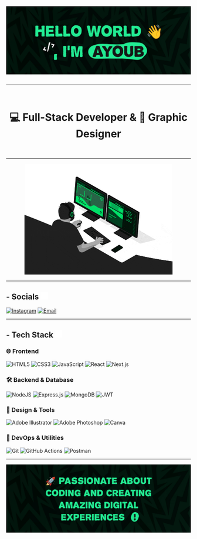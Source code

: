 <h1 align="center">
  <img src="./cover2.jpeg" style="max-width:100%;" alt="cover">
</h1>

---

<br>

<h1 align="center">💻 Full-Stack Developer & 🎨 Graphic Designer</h1>

<br> 

---

<p align="center">
  <img src="./d.gif" style="max-width: 80%;" alt="GIF">
</p>

---

## - Socials <img src="./arrow-right-line.svg" width="20px"/>

[![Instagram](https://img.shields.io/badge/Instagram-%23E4405F.svg?logo=Instagram&logoColor=white)](https://instagram.com/a_code0)
[![Email](https://img.shields.io/badge/Email-D14836?logo=gmail&logoColor=white)](mailto:ayoubsen557@gmail.com)

---

## - Tech Stack <img src="./arrow-right-line.svg" width="20px"/>

### **🌐 Frontend**
![HTML5](https://img.shields.io/badge/html5-%23E34F26.svg?style=for-the-badge&logo=html5&logoColor=white)
![CSS3](https://img.shields.io/badge/css3-%231572B6.svg?style=for-the-badge&logo=css3&logoColor=white)
![JavaScript](https://img.shields.io/badge/javascript-%23323330.svg?style=for-the-badge&logo=javascript&logoColor=%23F7DF1E)
![React](https://img.shields.io/badge/react-%2320232a.svg?style=for-the-badge&logo=react&logoColor=%2361DAFB)
![Next.js](https://img.shields.io/badge/Next-black?style=for-the-badge&logo=next.js&logoColor=white)

### **🛠 Backend & Database**
![NodeJS](https://img.shields.io/badge/node.js-6DA55F?style=for-the-badge&logo=node.js&logoColor=white)
![Express.js](https://img.shields.io/badge/express.js-%23404d59.svg?style=for-the-badge&logo=express&logoColor=%2361DAFB)
![MongoDB](https://img.shields.io/badge/MongoDB-%234ea94b.svg?style=for-the-badge&logo=mongodb&logoColor=white)
![JWT](https://img.shields.io/badge/JWT-black?style=for-the-badge&logo=JSON%20web%20tokens)

### **🎨 Design & Tools**
![Adobe Illustrator](https://img.shields.io/badge/adobe%20illustrator-%23FF9A00.svg?style=for-the-badge&logo=adobe%20illustrator&logoColor=white)
![Adobe Photoshop](https://img.shields.io/badge/adobe%20photoshop-%2331A8FF.svg?style=for-the-badge&logo=adobe%20photoshop&logoColor=white)
![Canva](https://img.shields.io/badge/Canva-%2300C4CC.svg?style=for-the-badge&logo=Canva&logoColor=white)

### **🔧 DevOps & Utilities**
![Git](https://img.shields.io/badge/git-%23F05033.svg?style=for-the-badge&logo=git&logoColor=white)
![GitHub Actions](https://img.shields.io/badge/github%20actions-%232671E5.svg?style=for-the-badge&logo=githubactions&logoColor=white)
![Postman](https://img.shields.io/badge/Postman-FF6C37?style=for-the-badge&logo=postman&logoColor=white)

---

<p align="center">
  <img src="./cover1.jpeg" style="max-width: 100%;" alt="cover">
</p>